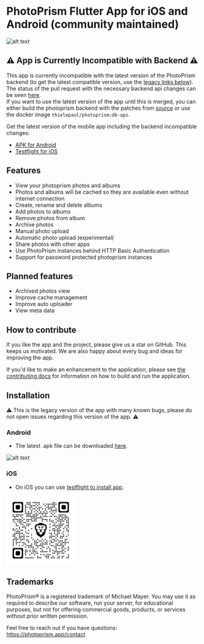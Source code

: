 # PhotoPrism Flutter App for iOS and Android (community maintained)

![alt text](assets/iphone_photo.png "iPhone App Photos View")

## :warning: App is Currently Incompatible with Backend :warning:

This app is currently incompatible with the latest version of the PhotoPrism backend (to get the latest compatible version, use the [legacy links below](#installation)).  
The status of the pull request with the necessary backend api changes can be seen [here](https://github.com/photoprism/photoprism/pull/995).  
If you want to use the latest version of the app until this is merged, you can either build the photoprism backend with the patches from [source](https://github.com/thielepaul/photoprism/tree/db-api) or use the docker image `thielepaul/photoprism:db-api`.

Get the latest version of the mobile app including the backend incompatible changes:
* [APK for Android](https://github.com/photoprism/photoprism-mobile/releases/download/latest-db-api/photoprism.apk)
* [Testflight for iOS](https://testflight.apple.com/join/3NL12xyh)

## Features
- View your photoprism photos and albums
- Photos and albums will be cached so they are available even without internet connection
- Create, rename and delete albums
- Add photos to albums
- Remove photos from album
- Archive photos
- Manual photo upload
- Automatic photo upload (experimental)
- Share photos with other apps
- Use PhotoPrism instances behind HTTP Basic Authentication
- Support for password protected photoprism instances

## Planned features
- Archived photos view
- Improve cache management
- Improve auto uploader
- View meta data

## How to contribute
If you like the app and the project, please give us a star on GitHub. This keeps us motivated. We are also happy about every bug and ideas for improving the app.

If you'd like to make an enhancement to the application, please see [the contributing docs](CONTRIBUTING.md) for information on how to build and run the application.

## Installation
:warning: This is the legacy version of the app with many known bugs, please do not open issues regarding this version of the app. :warning:

### Android
- The latest .apk file can be downloaded [here](https://github.com/photoprism/photoprism-mobile/releases/download/latest/photoprism.apk).

![alt text](assets/qrcode_android_apk.png "Android APK QR Code image")

### iOS
- On iOS you can use [testflight to install app](https://testflight.apple.com/join/3NL12xyh).

![alt text](assets/qrcode_ios_testflight.png "TestFlight QR Code image")

## Trademarks ##

PhotoPrism® is a registered trademark of Michael Mayer. You may use it as required to describe 
our software, run your server, for educational purposes, but not for offering commercial 
goods, products, or services without prior written permission. 

Feel free to reach out if you have questions:  
https://photoprism.app/contact
